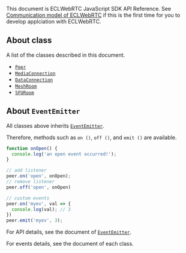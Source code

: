 This document is ECLWebRTC JavaScript SDK API Reference. 
See [Communication model of ECLWebRTC](https://webrtc.ecl.ntt.com/en/communication-model.html) if this is the first time for you to develop applciation with ECLWebRTC.

## About class

A list of the classes described in this document.

- [`Peer`](./peer)
- [`MediaConnection`](./mediaconnection)
- [`DataConnection`](./dataconnection)
- [`MeshRoom`](./meshroom)
- [`SFURoom`](./sfuroom)

## About `EventEmitter`

All classes above inherits [`EventEmitter`](https://nodejs.org/api/events.html#events_class_eventemitter).

Therefore, methods such as `on ()`, `off ()`, and `emit ()` are available.

```js
function onOpen() {
  console.log('an open event occurred!');
}

// add listener
peer.on('open', onOpen);
// remove listener
peer.off('open', onOpen)

// custom events
peer.on('myev', val => {
  console.log(val); // 3
})
peer.emit('myev', 3);
```

For API details, see the document of [`EventEmitter`](https://nodejs.org/api/events.html#events_class_eventemitter).

For events details, see the document of each class.
